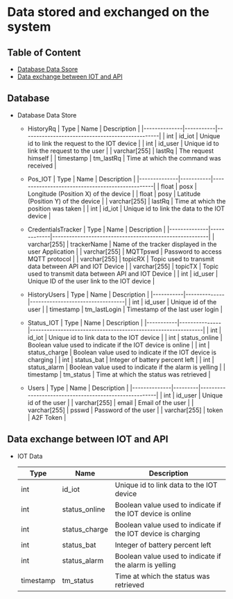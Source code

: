 # Data stored and exchanged on the system

## Table of Content
- [Database Data Ssore](#database)
- [Data exchange between IOT and API](#data-exchange-between-iot-and-api)

## Database
- Database Data Store
  - HistoryRq
    | Type         | Name      | Description                                     |
    |--------------|-----------|-------------------------------------------------|
    | int          | id_iot    | Unique id to link the request to the IOT device |
    | int          | id_user   | Unique id to link the request to the user       |
    | varchar[255] | lastRq    | The request himself                             |
    | timestamp    | tm_lastRq | Time at which the command was received          |
  
  - Pos_IOT
    | Type         | Name      | Description                                     |
    |--------------|-----------|-------------------------------------------------|
    | float        | posx      | Longitude (Position X) of the device            |
    | float        | posy      | Latitude (Position Y) of the device             |
    | varchar[255] | lastRq    | Time at which the position was taken            |
    | int          | id_iot    | Unique id to link the data to the IOT device    |
    
  - CredentialsTracker
    | Type         | Name        | Description                                            |
    |--------------|-------------|--------------------------------------------------------|
    | varchar[255] | trackerName | Name of the tracker displayed in the user Application  |
    | varchar[255] | MQTTpswd    | Password to access MQTT protocol                       |
    | varchar[255] | topicRX     | Topic used to transmit data between API and IOT Device |
    | varchar[255] | topicTX     | Topic used to transmit data between API and IOT Device |
    | int          | id_user     | Unique ID of the user link to the IOT device           |

  - HistoryUsers
    | Type      | Name         | Description                      |
    |-----------|--------------|----------------------------------|
    | int       | id_user      | Unique id of the user            |
    | timestamp | tm_lastLogin | Timestamp of the last user login |
  
  - Status_IOT
    | Type      | Name          | Description                                                  |
    |-----------|---------------|--------------------------------------------------------------|
    | int       | id_iot        | Unique id to link data to the IOT device                     |
    | int       | status_online | Boolean value used to indicate if the IOT device is online   |
    | int       | status_charge | Boolean value used to indicate if the IOT device is charging |
    | int       | status_bat    | Integer of battery percent left                              |
    | int       | status_alarm  | Boolean value used to indicate if the alarm is yelling       |
    | timestamp | tm_status     | Time at which the status was retrieved                       |
  
  - Users
    | Type         | Name    | Description                                           |
    |--------------|---------|-------------------------------------------------------|
    | int          | id_user | Unique id of the user                                 |
    | varchar[255] | email   | Email of the user                                     |
    | varchar[255] | psswd   | Password of the user                                  |
    | varchar[255] | token   | A2F Token                                             |

## Data exchange between IOT and API

- IOT Data

  | Type      | Name          | Description                                                  |
  |-----------|---------------|--------------------------------------------------------------|
  | int       | id_iot        | Unique id to link data to the IOT device                     |
  | int       | status_online | Boolean value used to indicate if the IOT device is online   |
  | int       | status_charge | Boolean value used to indicate if the IOT device is charging |
  | int       | status_bat    | Integer of battery percent left                              |
  | int       | status_alarm  | Boolean value used to indicate if the alarm is yelling       |
  | timestamp | tm_status     | Time at which the status was retrieved                       |
